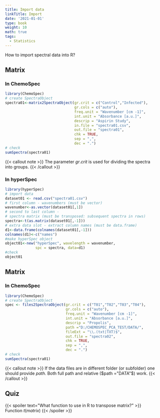 ```yaml
---
title: Import data
linkTitle: Import
date: '2021-01-01'
type: book
weight: 10
math: true
tags:
  - Statistics
---
```


How to import spectral data into R?

<!--more-->

## Matrix

### In ChemoSpec

```r
library(ChemoSpec)
# create SpectraObject
spectra01<-matrix2SpectraObject(gr.crit = c("Control","Infected"),
                                gr.cols = c("auto"),
                                freq.unit = "Wavenumber [cm -1]",
                                int.unit = "Absorbance [a.u.]",
                                descrip = "Aspirin Study",
                                in.file = "spectra01.csv",
                                out.file = "spectra01",
                                chk = TRUE,
                                sep = ",",
                                dec = ".")
# check
sumSpectra(spectra01)
```

{{< callout note >}}
The parameter $gr.crit$ is used for dividing the spectra into groups.
{{< /callout >}}



### In hyperSpec

```r
library(hyperSpec)
# import data
dataset01 <- read.csv("spectra01.csv")
# first column - wavenumbers (must be vector)
wavenumber<-as.vector(dataset01[,1])
# second to last column - 
# spectra matrix (must be transposed: subsequent spectra in rows)
spectra<-t(as.matrix(dataset01[,-1]))
# extra data slot - extract column names (must be data.frame)
d1<-data.frame(colnames(dataset01[,-1]))
colnames(d1)<-c("names")
#make hyperSpec object
object01<-new("hyperSpec", wavelength = wavenumber,
              spc = spectra, data=d1)
#check
object01
```
## Matrix

### In ChemoSpec

```r
library(ChemoSpec)
# create SpectraObject
spec <- files2SpectraObject(gr.crit = c("T01","T02","T03","T04"),
                            gr.cols = c("auto"),
                            freq.unit = "Wavenumber [cm -1]",
                            int.unit = "Absorbance [a.u.]",
                            descrip = "Propolis",
                            path ="D:/CHEMOSPEC_PCA_TEST/DATA/",
                            fileExt = "\\.(txt|TXT)$",
                            out.file = "spectra02",
                            chk = TRUE,
                            sep = ",",
                            dec = ".")
# check
sumSpectra(spectra01)
```


{{< callout note >}}
If the data files are in different folder (or subfolder) one should provide $path$. Both full path and relative ($path ="DATA"$) work.
{{< /callout >}}



## Quiz

{{< spoiler text="What function to use in R to transpose matrix?" >}}
Function $t(matrix)$
{{< /spoiler >}}

